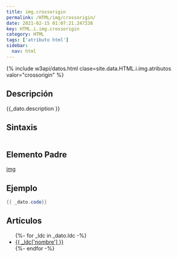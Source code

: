 ```yaml
---
title: img.crossorigin
permalink: /HTML/img/crossorigin/
date: 2021-02-15 01:07:21.247338
key: HTML.i.img.crossorigin
category: HTML
tags: ['atributo html']
sidebar: 
  nav: html
---
```


{% include w3api/datos.html clase=site.data.HTML.i.img.atributos valor="crossorigin" %}

## Descripción
{{_dato.description }}

## Sintaxis
~~~html
~~~

## Elemento Padre
[img](/HTML/img/)

## Ejemplo
~~~java
{{ _dato.code}}
~~~

## Artículos
<ul>
{%- for _ldc in _dato.ldc -%}
   <li>
       <a href="{{_ldc['url'] }}">{{ _ldc['nombre'] }}</a>
   </li>
{%- endfor -%}
</ul>
